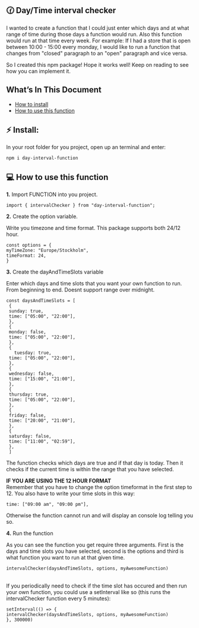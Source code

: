 ## 🕜 Day/Time interval checker


I wanted to create a function that I could just enter which days and at what range of time during those days a function would run.
Also this function would run at that time every week.
For example: If I had a store that is open between 10:00 - 15:00 every monday, I would like to run a function that changes from "closed" paragraph to an "open" paragraph and vice versa.

So I created this npm package! Hope it works well!
Keep on reading to see how you can implement it.


## What’s In This Document

- [How to install](#-install)
- [How to use this function](#-how-to-use-this-function)


## ⚡️ Install:

In your root folder for you project, open up an terminal and enter:

   ```shell
   npm i day-interval-function

   ```
 
  

## 💻 How to use this function
**1.** Import FUNCTION into you project.

   ```shell
   import { intervalChecker } from "day-interval-function";

   ```

**2.** Create the option variable.

 Write you timezone and time format. This package supports both 24/12 hour.

   ```shell
   const options = { 
   myTimeZone: "Europe/Stockholm",
   timeFormat: 24,
   }

   ```




**3.** Create the dayAndTimeSlots variable

Enter which days and time slots that you want your own function to run. From beginning to end. Doesnt support range over midnight.

   ```shell
   const daysAndTimeSlots = [
    {
    sunday: true,
    time: ["05:00", "22:00"],
    },
    {
    monday: false,
    time: ["05:00", "22:00"],
    },
    {
      tuesday: true,
    time: ["05:00", "22:00"],
    },
    {
    wednesday: false,
    time: ["15:00", "21:00"],
    },
    {
    thursday: true,
    time: ["05:00", "22:00"],
    },
    {
    friday: false,
    time: ["20:00", "21:00"],
    },
    {
    saturday: false,
    time: ["11:00", "02:59"],
    },
    ]

   ```
   
The function checks which days are true and if that day is today. Then it checks if the current time is within the range that you have selected.
   
   **IF YOU ARE USING THE 12 HOUR FORMAT** <br>
   Remember that you have to change the option timeformat in the first step to 12. You also have to write your time slots in this way:
   
   ```shell
   time: ["09:00 am", "09:00 pm"],

   ```
   Otherwise the function cannot run and will display an console log telling you so.
   

**4.** Run the function

As you can see the function you get require three arguments. First is the days and time slots you have selected, second is the options and third is what function you want to run at that given time.

   ```shell
   intervalChecker(daysAndTimeSlots, options, myAwesomeFunction)

   ```
   
   
   
   <br>
   If you periodically need to check if the time slot has occured and then run your own function, you could use a setInterval like so (this runs the intervalChecker function every 5 minutes):
   
   ```shell
   setInterval(() => {
  intervalChecker(daysAndTimeSlots, options, myAwesomeFunction)
}, 300000)

   ```
